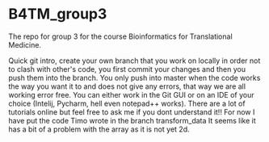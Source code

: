 # B4TM_group3

The repo for group 3 for the course Bioinformatics for Translational Medicine.

Quick git intro, create your own branch that you work on locally in order not to clash with other's code, you first commit your changes and then you push them into the branch. You only push into master when the code works the way you want it to and does not give any errors, that way we are all working error free. You can either work in the Git GUI or on an IDE of your choice (Intelij, Pycharm, hell even notepad++ works). There are a lot of tutorials online but feel free to ask me if you dont understand it!! For now I have put the code Timo wrote in the branch transform_data It seems like it has a bit of a problem with the array as it is not yet 2d.
